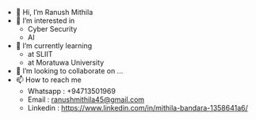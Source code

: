 - 👋 Hi, I’m Ranush Mithila
- 👀 I’m interested in 
  - Cyber Security
  - AI
- 🌱 I’m currently learning
  - at SLIIT
  - at Moratuwa University
- 💞️ I’m looking to collaborate on ...
- 📫 How to reach me
  - Whatsapp : +94713501969
  - Email : ranushmithila45@gmail.com
  - Linkedin : https://www.linkedin.com/in/mithila-bandara-1358641a6/

<!---
IT21117664/IT21117664 is a ✨ special ✨ repository because its `README.md` (this file) appears on your GitHub profile.
You can click the Preview link to take a look at your changes.
--->

